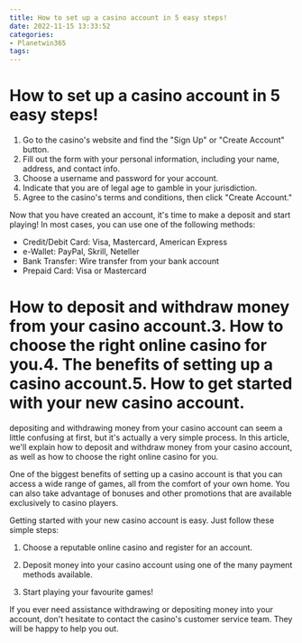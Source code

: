 ```yaml
---
title: How to set up a casino account in 5 easy steps!
date: 2022-11-15 13:33:52
categories:
- Planetwin365
tags:
---
```



#  How to set up a casino account in 5 easy steps!

1. Go to the casino's website and find the "Sign Up" or "Create Account" button.
2. Fill out the form with your personal information, including your name, address, and contact info.
3. Choose a username and password for your account.
4. Indicate that you are of legal age to gamble in your jurisdiction.
5. Agree to the casino's terms and conditions, then click "Create Account."

Now that you have created an account, it's time to make a deposit and start playing! In most cases, you can use one of the following methods:

- Credit/Debit Card: Visa, Mastercard, American Express
- e-Wallet: PayPal, Skrill, Neteller
- Bank Transfer: Wire transfer from your bank account
- Prepaid Card: Visa or Mastercard

#  How to deposit and withdraw money from your casino account.3. How to choose the right online casino for you.4. The benefits of setting up a casino account.5. How to get started with your new casino account.

 depositing and withdrawing money from your casino account can seem a little confusing at first, but it's actually a very simple process. In this article, we'll explain how to deposit and withdraw money from your casino account, as well as how to choose the right online casino for you.

One of the biggest benefits of setting up a casino account is that you can access a wide range of games, all from the comfort of your own home. You can also take advantage of bonuses and other promotions that are available exclusively to casino players.

Getting started with your new casino account is easy. Just follow these simple steps:

1. Choose a reputable online casino and register for an account.

2. Deposit money into your casino account using one of the many payment methods available.

3. Start playing your favourite games!

If you ever need assistance withdrawing or depositing money into your account, don't hesitate to contact the casino's customer service team. They will be happy to help you out.